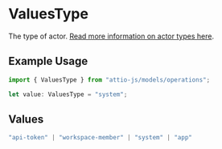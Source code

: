 # ValuesType

The type of actor. [Read more information on actor types here](/docs/actors).

## Example Usage

```typescript
import { ValuesType } from "attio-js/models/operations";

let value: ValuesType = "system";
```

## Values

```typescript
"api-token" | "workspace-member" | "system" | "app"
```